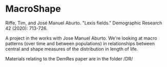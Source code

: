 # MacroShape

Riffe, Tim, and José Manuel Aburto. "Lexis fields." Demographic Research 42 (2020): 713-726.

A project in the works with Jose Manuel Aburto. We're looking at macro patterns (over time and between populations) in relationships between central and shape measures of the distribution in length of life.

Materials relating to the DemRes paper are in the folder /DR/
